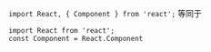 `import React, { Component } from 'react';`
等同于
```
import React from 'react';
const Component = React.Component
```